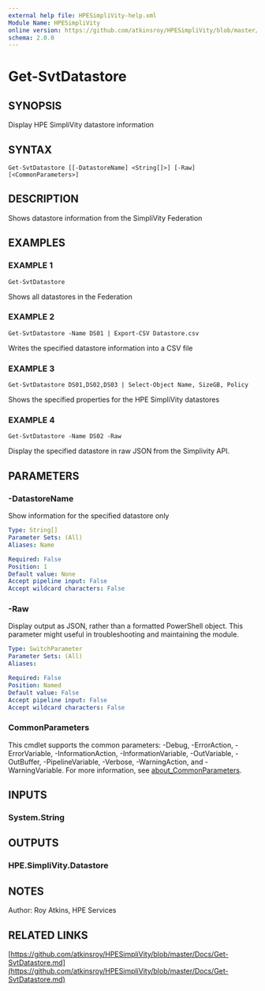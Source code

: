 ```yaml
---
external help file: HPESimpliVity-help.xml
Module Name: HPESimpliVity
online version: https://github.com/atkinsroy/HPESimpliVity/blob/master/Docs/Get-SvtDatastore.md
schema: 2.0.0
---
```


# Get-SvtDatastore

## SYNOPSIS
Display HPE SimpliVity datastore information

## SYNTAX

```
Get-SvtDatastore [[-DatastoreName] <String[]>] [-Raw] [<CommonParameters>]
```

## DESCRIPTION
Shows datastore information from the SimpliVity Federation

## EXAMPLES

### EXAMPLE 1
```
Get-SvtDatastore
```

Shows all datastores in the Federation

### EXAMPLE 2
```
Get-SvtDatastore -Name DS01 | Export-CSV Datastore.csv
```

Writes the specified datastore information into a CSV file

### EXAMPLE 3
```
Get-SvtDatastore DS01,DS02,DS03 | Select-Object Name, SizeGB, Policy
```

Shows the specified properties for the HPE SimpliVity datastores

### EXAMPLE 4
```
Get-SvtDatastore -Name DS02 -Raw
```

Display the specified datastore in raw JSON from the Simplivity API.

## PARAMETERS

### -DatastoreName
Show information for the specified datastore only

```yaml
Type: String[]
Parameter Sets: (All)
Aliases: Name

Required: False
Position: 1
Default value: None
Accept pipeline input: False
Accept wildcard characters: False
```

### -Raw
Display output as JSON, rather than a formatted PowerShell object.
This parameter might useful in troubleshooting
and maintaining the module.

```yaml
Type: SwitchParameter
Parameter Sets: (All)
Aliases:

Required: False
Position: Named
Default value: False
Accept pipeline input: False
Accept wildcard characters: False
```

### CommonParameters
This cmdlet supports the common parameters: -Debug, -ErrorAction, -ErrorVariable, -InformationAction, -InformationVariable, -OutVariable, -OutBuffer, -PipelineVariable, -Verbose, -WarningAction, and -WarningVariable. For more information, see [about_CommonParameters](http://go.microsoft.com/fwlink/?LinkID=113216).

## INPUTS

### System.String
## OUTPUTS

### HPE.SimpliVity.Datastore
## NOTES
Author: Roy Atkins, HPE Services

## RELATED LINKS

[https://github.com/atkinsroy/HPESimpliVity/blob/master/Docs/Get-SvtDatastore.md](https://github.com/atkinsroy/HPESimpliVity/blob/master/Docs/Get-SvtDatastore.md)

